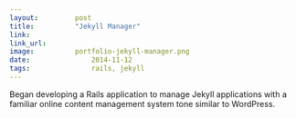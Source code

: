 ```yaml
---
layout:			post
title:			"Jekyll Manager"
link:				
link_url:		
image:			portfolio-jekyll-manager.png
date:				2014-11-12
tags:				rails, jekyll
---
```

Began developing a Rails application to manage Jekyll applications with a familiar online content management system tone similar to WordPress.